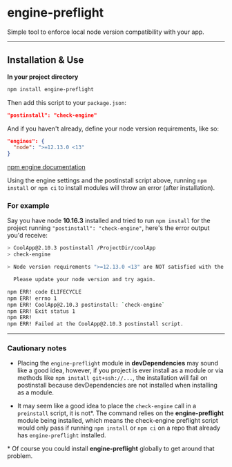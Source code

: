 # engine-preflight
Simple tool to enforce local node version compatibility with your app.

---

## Installation & Use

**In your project directory**
```bash
npm install engine-preflight
```

Then add this script to your `package.json`:
```json
"postinstall": "check-engine"
```

And if you haven't already, define your node version requirements, like so:
```json
"engines": {
  "node": ">=12.13.0 <13"
}
```
[npm engine documentation](https://docs.npmjs.com/files/package.json#engines)

Using the engine settings and the postinstall script above, running `npm install` or `npm ci` to install modules will throw an error (after installation).

### For example
Say you have node **10.16.3** installed and tried to run `npm install` for the project running `"postinstall": "check-engine"`, here's the error output you'd receive:

```bash
> CoolApp@2.10.3 postinstall /ProjectDir/coolApp
> check-engine

> Node version requirements ">=12.13.0 <13" are NOT satisfied with the current version of node: "v10.16.3"

  Please update your node version and try again.

npm ERR! code ELIFECYCLE
npm ERR! errno 1
npm ERR! CoolApp@2.10.3 postinstall: `check-engine`
npm ERR! Exit status 1
npm ERR!
npm ERR! Failed at the CoolApp@2.10.3 postinstall script.
```

---

### Cautionary notes
* Placing the `engine-preflight` module in **devDependencies** may sound like a good idea, however, if you project is ever install as a module or via methods like `npm install git+ssh://...`, the installation will fail on postinstall because devDependencies are not installed when installing as a module.

* It may seem like a good idea to place the `check-engine` call in a `preinstall` script, it is not\*. The command relies on the **engine-preflight** module being installed, which means the check-engine preflight script would only pass if running `npm install` or `npm ci` on a repo that already has `engine-preflight` installed.

\* Of course you could install **engine-preflight** globally to get around that problem.
